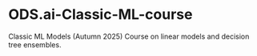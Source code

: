 # ODS.ai-Classic-ML-course
Classic ML Models (Autumn 2025) Course on linear models and decision tree ensembles. 

